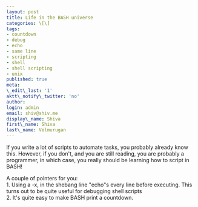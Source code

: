```yaml
---
layout: post
title: Life in the BASH universe
categories: \[\]
tags:
- countdown
- debug
- echo
- same line
- scripting
- shell
- shell scripting
- unix
published: true
meta:
\_edit\_last: '1'
aktt\_notify\_twitter: 'no'
author:
login: admin
email: shiv@shiv.me
display\_name: Shiva
first\_name: Shiva
last\_name: Velmurugan
---
```


If you write a lot of scripts to automate tasks, you probably already know this. However, if you don't, and you are still reading, you are probably a programmer, in which case, you really should be learning how to script in BASH!

A couple of pointers for you:  
1\. Using a -x, in the shebang line "echo"s every line before executing. This turns out to be quite useful for debugging shell scripts  
2\. It's quite easy to make BASH print a countdown.